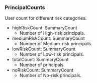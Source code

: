 ### PrincipalCounts
User count for different risk categories.

- highRiskCount: SummaryCount
  - Number of High-risk principals.
- mediumRiskCount: SummaryCount
  - Number of Medium-risk principals.
- lowRiskCount: SummaryCount
  - Number of Low-risk principals.
- totalCount: SummaryCount
  - Number of principals.
- noRiskCount: SummaryCount
  - Number of No-risk principals.
